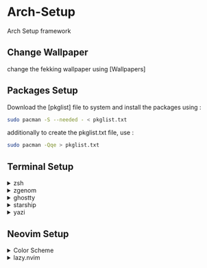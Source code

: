 # Arch-Setup
Arch Setup framework

## Change Wallpaper
change the fekking wallpaper using [Wallpapers]

## Packages Setup
Download the [pkglist] file to system and install the packages using :
```bash
sudo pacman -S --needed - < pkglist.txt
```
additionally to create the pkglist.txt file, use :
```bash
sudo pacman -Qqe > pkglist.txt
```

## Terminal Setup
<details><summary> zsh</summary>

### zsh Setup
check for zsh 
```sh
zsh --version
```
enable the installed zsh
```sh
chsh -s /usr/bin/zsh
```
logout for changes to take place and confirm current shell using
```sh
echo $SHELL
```
</details>


<details><summary>zgenom</summary>

### zgenom Setup
install zgenom 
```bash
git clone https://github.com/jandamm/zgenom.git "${HOME}/.zgenom"
```
make a .zshrc file in home directory and copy the following
```bash
# Initialize Zgenom
source "${HOME}/.zgenom/zgenom.zsh"

# Load plugins
zgenom load zsh-users/zsh-syntax-highlighting
zgenom load zsh-users/zsh-autosuggestions
zgenom load zsh-users/zsh-completions

# Save the configuration
if ! zgenom saved; then
    zgenom reset
    zgenom save
fi
```
to reload config do 
```bash
source ~/.zshrc
```
</details>

<details><summary>ghostty</summary>
	
### ghostty Setup
Edit the ghostty config file
```bash
nano ~/.config/ghostty/config
```
add the following instructions
```bash
theme=Nocturnal Winter
title = "*"
mouse-hide-while-typing

#font-family = "Hack Nerd Font"
font-family = "Fira Code"
#font-family = "MesloLGM Nerd Font"
#window-padding-x = 2
```
</details>

<details><summary>starship</summary>

### starship Setup
add the following to shell config
```bash
eval "$(starship init zsh)"
```
set up starship config
```bash
#create starship config file
mkdir -p ~/.config && touch ~/.config/starship.toml
```
download the [starship config](Presets/starship.toml) and move the file
```bash
mv starship.toml ~/.config/starship.toml
```
</details>

<details><summary>yazi</summary>
	
### yazi
setup yazi shell wrapp to switch directories.
copy paste this in shell config file
```bash
function y() {
	local tmp="$(mktemp -t "yazi-cwd.XXXXXX")" cwd
	yazi "$@" --cwd-file="$tmp"
	if cwd="$(command cat -- "$tmp")" && [ -n "$cwd" ] && [ "$cwd" != "$PWD" ]; then
		builtin cd -- "$cwd"
	fi
	rm -f -- "$tmp"
```
</details>

## Neovim Setup

 <details>
	 <summary>Color Scheme</summary>

### Set ColorSchem
download any color scheme available in [nvim](ColorScheme/nvim)
move the file to `~/.config/nvim/colors/`
then append the nvim config file `init.lua` 
```sh
vim.opt.termguicolors = true
#here we are using nocturnal-winter.lua color scheme
vim.cmd([[colorscheme nocturnal-winter]])
```
 </details>
 
<details>
	<summary>lazy.nvim</summary>

 ### lazy.nvim Setup

 configure the ` ~/.config/nvim/init.lua ` with the code
 ```sh
vim.g.mapleader = " "
require("config.lazy")
```
next configure the `~/cofig/nvim/lua/config/lazy.lua` with the code
```sh
-- Bootstrap lazy.nvim
local lazypath = vim.fn.stdpath("data") .. "/lazy/lazy.nvim"
if not (vim.uv or vim.loop).fs_stat(lazypath) then
  local lazyrepo = "https://github.com/folke/lazy.nvim.git"
  local out = vim.fn.system({ "git", "clone", "--filter=blob:none", "--branch=stable", lazyrepo, lazypath })
  if vim.v.shell_error ~= 0 then
    vim.api.nvim_echo({
      { "Failed to clone lazy.nvim:\n", "ErrorMsg" },
      { out, "WarningMsg" },
      { "\nPress any key to exit..." },
    }, true, {})
    vim.fn.getchar()
    os.exit(1)
  end
end
vim.opt.rtp:prepend(lazypath)


-- Setup lazy.nvim
require("lazy").setup({
  spec = {
    -- import your plugins
    { import = "plugins" },
  },
  -- Configure any other settings here. See the documentation for more details.
  -- colorscheme that will be used when installing plugins.
  install = { colorscheme = { "habamax" } },
  -- automatically check for plugin updates
  checker = { enabled = true },
})
```
configure `~/cofig/nvim/lua/plugin/telescope.lua`
```sh
return {
    'nvim-telescope/telescope.nvim', tag = '0.1.8',
    dependencies = { 'nvim-lua/plenary.nvim' },
    config = function()
        local telescope = require('telescope')
        telescope.setup({
            defaults = {
                prompt_prefix = "> ",
                selection_caret = "> ",
                path_display = { "smart" },
            },                                                                                         })
    end,                                                                                           keys = {
        { '<leader>ff', function() require('telescope.builtin').find_files() end, desc = "Find Files" },
        { '<leader>fg', function() require('telescope.builtin').live_grep() end, desc = "Live Grep" },
        { '<leader>fb', function() require('telescope.builtin').buffers() end, desc = "List Buffers" },
        { '<leader>fh', function() require('telescope.builtin').help_tags() end, desc = "Help Tags" },
    }
}
```
</details>
